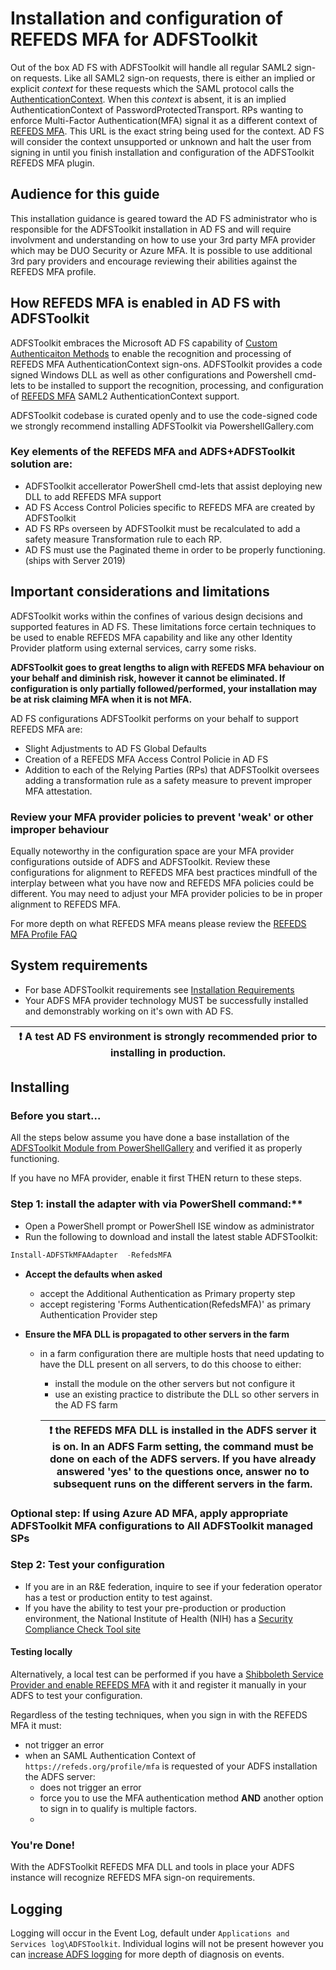 # Installation and configuration of REFEDS MFA for ADFSToolkit

Out of the box AD FS with ADFSToolkit will handle all regular SAML2 sign-on requests. Like all SAML2 sign-on requests, there is either an implied or explicit _context_ for these requests which the SAML protocol calls the [AuthenticationContext](https://docs.oasis-open.org/security/saml/v2.0/saml-authn-context-2.0-os.pdf). When this _context_ is absent, it is an implied AuthenticationContext of PasswordProtectedTransport.  RPs wanting to enforce Multi-Factor Authentication(MFA)  signal it as a different context of  [REFEDS MFA](https://refeds.org/profile/mfa). This URL is the exact string  being used for the context. AD FS will consider the context unsupported  or unknown and halt  the user from signing in until you finish installation and configuration of the ADFSToolkit REFEDS MFA plugin.

## Audience for this guide
This installation guidance is geared toward the AD FS administrator who is responsible for the ADFSToolkit installation in AD FS and will require involvment and understanding on how to use your 3rd party MFA provider which may be DUO Security or Azure MFA. It is possible to use additional 3rd pary providers and encourage reviewing their abilities against the REFEDS MFA profile.

## How REFEDS MFA is enabled in AD FS with ADFSToolkit
ADFSToolkit embraces the Microsoft AD FS capability of [Custom Authenticaiton Methods](https://docs.microsoft.com/en-us/windows-server/identity/ad-fs/development/ad-fs-build-custom-auth-method) to enable the recognition and processing of REFEDS MFA AuthenticationContext sign-ons. ADFSToolkit provides a code signed Windows DLL as well as other configurations and Powershell cmd-lets to be installed to support the recognition, processing, and configuration of [REFEDS MFA](https://refeds.org/profile/mfa) SAML2 AuthenticationContext support.

ADFSToolkit codebase is curated openly and to use the code-signed code we strongly recommend installing ADFSToolkit via PowershellGallery.com

### Key elements of the REFEDS MFA and ADFS+ADFSToolkit solution are:

-  ADFSToolkit accellerator PowerShell cmd-lets that assist deploying new DLL to add REFEDS MFA support
-  AD FS Access Control Policies specific to REFEDS MFA are created by ADFSToolkit
-  AD FS  RPs overseen by ADFSToolkit must be recalculated to add a safety measure Transformation rule to each RP.
-  AD FS must use the Paginated theme in order to be properly functioning.  (ships with Server 2019)


## Important considerations and limitations

ADFSToolkit works within the confines of various design decisions and supported features in AD FS. These limitations force certain techniques to be used to enable REFEDS MFA capability and like any other Identity Provider platform using external services, carry some risks.

**ADFSToolkit goes to great lengths to align with REFEDS MFA behaviour on your behalf and diminish risk, however it cannot be eliminated.  If configuration is only partially followed/performed, your installation may be at risk claiming MFA when it is not MFA.**

AD FS configurations ADFSToolkit performs on your behalf to support REFEDS MFA are:
- Slight Adjustments to AD FS Global Defaults
- Creation of a REFEDS MFA Access Control Policie in AD FS
- Addition to each of the Relying Parties (RPs) that ADFSToolkit oversees adding a transformation rule as a safety measure to prevent improper MFA attestation. 

### Review your  MFA provider policies to prevent 'weak' or other improper behaviour

Equally noteworthy in the configuration space are your MFA provider configurations outside of ADFS and ADFSToolkit. 
Review these configurations for alignment to REFEDS MFA best practices mindfull of the interplay between what you have now and REFEDS MFA policies could be different.
You may need to adjust your MFA provider policies to be in proper alignment to REFEDS MFA.

For more depth on what REFEDS MFA means please review the [REFEDS MFA Profile FAQ](https://wiki.refeds.org/display/PRO/MFA+Profile+FAQ)

## System requirements

  - For base ADFSToolkit requirements see [Installation Requirements](/docs/README.md) 
  - Your ADFS MFA provider technology MUST be successfully installed and demonstrably working on it's own with  AD FS.

  |:exclamation:  A test AD FS environment is strongly recommended prior to installing in production. |
  |---------------------------------------------------------------------------------------------------|


## Installing

### Before you start...

All the steps below assume you have done a base installation of the [ADFSToolkit Module from PowerShellGallery](https://www.powershellgallery.com/packages/ADFSToolkit) and verified it as properly functioning.

If you have no MFA provider, enable it first THEN return to these steps.

### Step 1: install the adapter with via PowerShell command:**
  - Open a PowerShell prompt or PowerShell ISE window as administrator  
  - Run the following to download and install the latest stable ADFSToolkit:
  ```PowerShell
  Install-ADFSTkMFAAdapter  -RefedsMFA
  ```
- **Accept the defaults when asked**
  - accept the Additional Authentication as Primary  property step
  - accept registering 'Forms Authentication(RefedsMFA)' as primary  Authentication Provider step

- **Ensure the MFA DLL is propagated to other servers in the farm**
  - in a farm configuration there are multiple hosts that need updating to have the DLL present on all servers, to do this choose to either:
    - install the module on the other servers but not configure it
    - use an existing practice to distribute the DLL so other servers in the AD FS farm

    |:exclamation: the REFEDS MFA DLL is installed in the ADFS server it is on. In an ADFS Farm setting, the command must be done on each of the ADFS servers. If you have already answered 'yes' to the questions once, answer no to subsequent runs on the different servers in the farm.  |
     |-----------------------------------------------------------------------------|


### Optional step: If using Azure AD MFA, apply appropriate ADFSToolkit MFA configurations to All ADFSToolkit managed SPs




### Step 2: Test your configuration

-  If you are in an R&E federation, inquire to see if your federation operator has a test or production entity to test against.
-  If you have the ability to test your pre-production or production environment, the National Institute of Health (NIH) has a [Security Compliance Check Tool site](https://auth.nih.gov/CertAuthV3/forms/compliancecheck.aspx)

#### Testing locally
 Alternatively, a local test can be performed if  you have a [Shibboleth Service Provider and enable REFEDS MFA](https://shibboleth.atlassian.net/wiki/spaces/SP3/pages/2114781453/Requiring+Multi-Factor+Authentication) with it and register it manually in your ADFS to test your configuration. 


 Regardless of the testing techniques, when  you sign in with the REFEDS MFA it must:
 - not trigger an error
 - when an SAML Authentication Context of ``https://refeds.org/profile/mfa`` is requested of your ADFS installation the ADFS server:
   - does not trigger an error
   - force you to use the MFA authentication method  **AND** another option to sign in to qualify is multiple factors.
   -


### You're Done!
With the ADFSToolkit REFEDS MFA DLL and tools in place your ADFS instance will recognize REFEDS MFA sign-on requirements. 

## Logging

Logging will occur in the Event Log, default under `Applications and Services log\ADFSToolkit`. 
Individual logins will not be present however you can [increase ADFS logging](https://docs.microsoft.com/en-us/windows-server/identity/ad-fs/troubleshooting/ad-fs-tshoot-logging) for more depth of diagnosis on events. 
